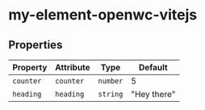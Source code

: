 # my-element-openwc-vitejs

## Properties

| Property  | Attribute | Type     | Default     |
|-----------|-----------|----------|-------------|
| `counter` | `counter` | `number` | 5           |
| `heading` | `heading` | `string` | "Hey there" |
